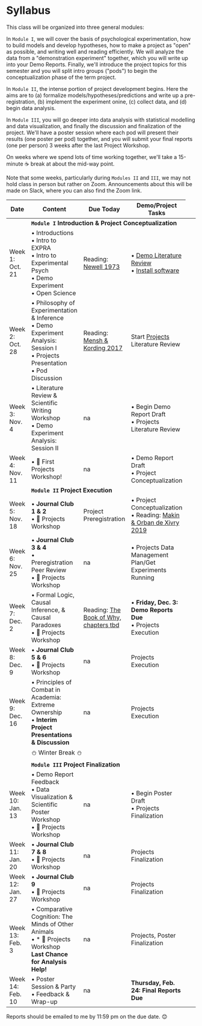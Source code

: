 # Syllabus

This class will be organized into three general modules: 

In `Module I`, we will cover the basis of psychological experimentation, how to build models and develop hypotheses, how to make a project as "open" as possible, and writing well and reading efficiently. We will analyze the data from a "demonstration experiment" together, which you will write up into your Demo Reports. Finally, we'll introduce the project topics for this semester and you will split intro groups ("pods") to begin the conceptualization phase of the term project. 

In `Module II`, the intense portion of project development begins. Here the aims are to (a) formalize models/hypotheses/predictions and write up a pre-registration, (b) implement the experiment onine, (c) collect data, and (d) begin data analysis. 

In `Module III`, you will go deeper into data analysis with statistical modelling and data visualization, and finally the discussion and finalization of the project. We'll have a poster session where each pod will present their results (one poster per pod) together, and you will submit your final reports (one per person) 3 weeks after the last Project Workshop. 

On weeks where we spend lots of time working together, we'll take a 15-minute ☕ break at about the mid-way point. 

Note that some weeks, particularly during `Modules II` and `III`, we may not hold class in person but rather on Zoom. Announcements about this will be made on Slack, where you can also find the Zoom link.


| Date   | Content   |  Due Today | Demo/Project Tasks |
|--------------|-----------|------------|------------|
|<td colspan=4>**`Module I`  Introduction & Project Conceptualization** |
| Week 1: Oct. 21 |• Introductions<br>• Intro to EXPRA<br>• Intro to Experimental Psych<br>• Demo Experiment<br>• Open Science |  Reading: [Newell 1973](https://github.com/avakiai/expra_winter2021-2022/blob/master/assigned_readings/Newell_20%20Questions.pdf)  |  • [Demo Literature Review](https://github.com/avakiai/yanny-laurel-demo)<br>• [Install software](https://avakiai.github.io/expra_winter2021-2022/setup.html) |
| Week 2: Oct. 28 |• Philosophy of Experimentation & Inference<br>• Demo Experiment Analysis: Session I<br>• Projects Presentation<br>• Pod Discussion<br>| Reading: [Mensh & Kording 2017](https://github.com/avakiai/expra_winter2021-2022/blob/master/assigned_readings/Mensh%26Kording_Ten%20simple%20rules%20for%20structuring%20papers.pdf) | Start [Projects](https://avakiai.github.io/expra_winter2021-2022/projects.html) Literature Review | 
| Week 3: Nov. 4 |• Literature Review & Scientific Writing Workshop<br>• Demo Experiment Analysis: Session II | na | • Begin Demo Report Draft<br>• Projects Literature Review | 
| Week 4: Nov. 11 |• 🚀 First Projects Workshop! | na |• Demo Report Draft<br>• Project Conceptualization | 
|<td colspan=4>**`Module II`  Project Execution** |
| Week 5: Nov. 18 |• **Journal Club 1 & 2**<br>• 🚀 Projects Workshop  | Project Preregistration |• Project Conceptualization<br>• Reading: [Makin & Orban de Xivry 2019](https://github.com/avakiai/expra_winter2021-2022/blob/master/assigned_readings/Makin%26OrbandeXivry_Ten%20common%20statistical%20mistakes.pdf) |
| Week 6: Nov. 25 |• **Journal Club 3 & 4**<br>• Preregistration Peer Review<br>• 🚀 Projects Workshop | na |• Projects Data Management Plan/Get Experiments Running |
| Week 7: Dec. 2 |• Formal Logic, Causal Inference, & Causal Paradoxes<br>• 🚀 Projects Workshop  | Reading: [The Book of Why, chapters tbd]() |• **Friday, Dec. 3: Demo Reports Due**<br>• Projects Execution |
| Week 8: Dec. 9 |• **Journal Club 5 & 6**<br>• 🚀 Projects Workshop | na | Projects Execution | 
| Week 9: Dec. 16 |• Principles of Combat in Academia: Extreme Ownership<br>• **Interim Project Presentations & Discussion** | na | Projects Execution |
|<td colspan=4> ⛄ Winter Break ⛄ |
|<td colspan=4>**`Module III`  Project Finalization** |
| Week 10: Jan. 13 |• Demo Report Feedback<br>• Data Visualization & Scientific Poster Workshop<br>• 🚀 Projects Workshop  | na  |• Begin Poster Draft<br>• Projects Finalization |
| Week 11: Jan. 20 |• **Journal Club 7 & 8**<br>• 🚀 Projects Workshop | na | Projects Finalization |
| Week 12: Jan. 27 |• **Journal Club 9**<br>• 🚀 Projects Workshop | na | Projects Finalization | 
| Week 13: Feb. 3 |• Comparative Cognition: The Minds of Other Animals<br>• * 🚀 Projects Workshop<br>**Last Chance for Analysis Help!** | na | Projects, Poster Finalization |
| Week 14: Feb. 10 |• Poster Session & Party<br>• Feedback & Wrap-up | na |  **Thursday, Feb. 24: Final Reports Due** |


Reports should be emailed to me by 11:59 pm on the due date. 😊
